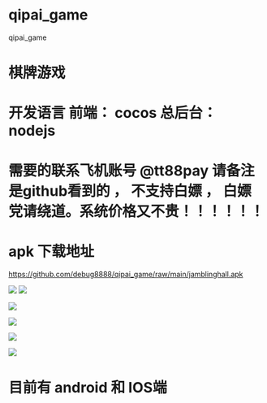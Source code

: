 # qipai_game
qipai_game
# 棋牌游戏

# 开发语言 前端： cocos  总后台： nodejs

# 需要的联系飞机账号  @tt88pay  请备注是github看到的 ， 不支持白嫖 ， 白嫖党请绕道。系统价格又不贵！！！！！！


# apk 下载地址

https://github.com/debug8888/qipai_game/raw/main/jamblinghall.apk

![](https://www.showdoc.com.cn/server/api/attachment/visitFile?sign=28889fa6dec11961b3d20fabc69e06c8)
![](https://www.showdoc.com.cn/server/api/attachment/visitFile?sign=c39506fe5728d61781a96eb5eee2361e)


![](https://www.showdoc.com.cn/server/api/attachment/visitFile?sign=af4a4d5df69bcbfd3187394b49ebeeb7)


![](https://www.showdoc.com.cn/server/api/attachment/visitFile?sign=eb4582a2a7ff8a2371047a5e3851a441)


![](https://www.showdoc.com.cn/server/api/attachment/visitFile?sign=b4269fcff755e8a6d6c40c1ebb221620)

![](https://www.showdoc.com.cn/server/api/attachment/visitFile?sign=ceb8084f993ac1b189266af89012b417)


# 目前有 android 和 IOS端
